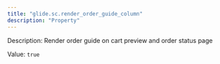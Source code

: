 ```yaml
---
title: "glide.sc.render_order_guide_column"
description: "Property"
---
```


Description: Render order guide on cart preview and order status page

Value: `true`